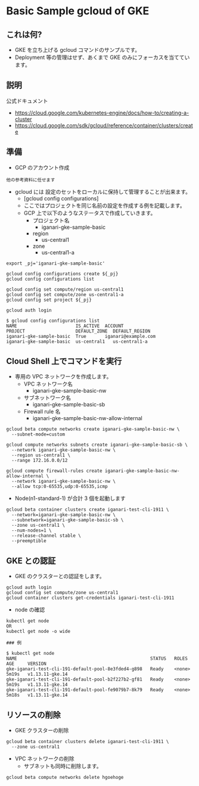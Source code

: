 # Basic Sample gcloud of GKE

## これは何?

+ GKE を立ち上げる gcloud コマンドのサンプルです。
+ Deployment 等の管理はせず、あくまで GKE のみにフォーカスを当てています。

## 説明

公式ドキュメント

+ https://cloud.google.com/kubernetes-engine/docs/how-to/creating-a-cluster
+ https://cloud.google.com/sdk/gcloud/reference/container/clusters/create


## 準備

+ GCP のアカウント作成

```
他の参考資料に任せます
```

+ gcloud には 設定のセットをローカルに保持して管理することが出来ます。
  + [gcloud config configurations]
  + ここではプロジェクトを同じ名前の設定を作成する例を記載します。
  + GCP 上で以下のようなステータスで作成していきます。
    + プロジェクト名
      + iganari-gke-sample-basic
    + region
      + us-central1
    + zone
      + us-central1-a


```
export _pj='iganari-gke-sample-basic'

gcloud config configurations create ${_pj}
gcloud config configurations list

gcloud config set compute/region us-central1
gcloud config set compute/zone us-central1-a
gcloud config set project ${_pj}

gcloud auth login
```

```
$ gcloud config configurations list
NAME                      IS_ACTIVE  ACCOUNT                     PROJECT                   DEFAULT_ZONE  DEFAULT_REGION
iganari-gke-sample-basic  True       iganari@example.com         iganari-gke-sample-basic  us-central1   us-central1-a
```

## Cloud Shell 上でコマンドを実行

+ 専用の VPC ネットワークを作成します。
  + VPC ネットワーク名
    + iganari-gke-sample-basic-nw
  + サブネットワーク名
    + iganari-gke-sample-basic-sb
  + Firewall rule 名
    + iganari-gke-sample-basic-nw-allow-internal

```
gcloud beta compute networks create iganari-gke-sample-basic-nw \
  --subnet-mode=custom
```
```
gcloud compute networks subnets create iganari-gke-sample-basic-sb \
  --network iganari-gke-sample-basic-nw \
  --region us-central1 \
  --range 172.16.0.0/12
```
```
gcloud compute firewall-rules create iganari-gke-sample-basic-nw-allow-internal \
  --network iganari-gke-sample-basic-nw \
  --allow tcp:0-65535,udp:0-65535,icmp
```

+ Node(n1-standard-1) が合計 3 個を起動します

```
gcloud beta container clusters create iganari-test-cli-1911 \
  --network=iganari-gke-sample-basic-nw \
  --subnetwork=iganari-gke-sample-basic-sb \
  --zone us-central1 \
  --num-nodes=1 \
  --release-channel stable \
  --preemptible 
```

## GKE との認証

+ GKE のクラスターとの認証をします。

```
gcloud auth login
gcloud config set compute/zone us-central1
gcloud container clusters get-credentials iganari-test-cli-1911
```

+ node の確認

```
kubectl get node
OR
kubectl get node -o wide
```
```
### 例

$ kubectl get node
NAME                                                  STATUS   ROLES    AGE     VERSION
gke-iganari-test-cli-191-default-pool-8e3fded4-g898   Ready    <none>   5m19s   v1.13.11-gke.14
gke-iganari-test-cli-191-default-pool-b2f227b2-gf81   Ready    <none>   5m19s   v1.13.11-gke.14
gke-iganari-test-cli-191-default-pool-fe9079b7-8k79   Ready    <none>   5m18s   v1.13.11-gke.14
```

## リソースの削除

+ GKE クラスターの削除

```
gcloud beta container clusters delete iganari-test-cli-1911 \
  --zone us-central1
```

+ VPC ネットワークの削除
  + サブネットも同時に削除します。

```
gcloud beta compute networks delete hgoehoge
```


```



